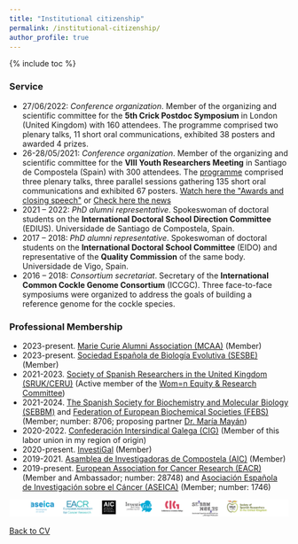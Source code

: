 ```yaml
---
title: "Institutional citizenship"
permalink: /institutional-citizenship/
author_profile: true
---
```


{% include toc %}

### Service
* 27/06/2022: _Conference organization_. Member of the organizing and scientific committee for the **5th Crick Postdoc Symposium** in London (United Kingdom) with 160 attendees. The programme comprised two plenary talks, 11 short oral communications, exhibited 38 posters and awarded 4 prizes. 
* 26-28/05/2021: _Conference organization_. Member of the organizing and scientific committee for the **VIII Youth Researchers Meeting** in Santiago de Compostela (Spain) with 300 attendees. The [programme](https://albruzos.github.io/files/ScientificProgramme_VIII-EncontroMocidadeInvestigadora.pdf) comprised three plenary talks, three parallel sessions gathering 135 short oral communications and exhibited 67 posters. [Watch here the "Awards and closing speech"](https://www.youtube.com/watch?v=oEo8HwLZy2s) or [Check here the news](https://www.linkedin.com/posts/alicialopezbruzos_conferences2021-conference-research-activity-6810986196924207105-O6Qw)  
* 2021 – 2022: _PhD alumni representative_. Spokeswoman of doctoral students on the **International Doctoral School Direction Committee** (EDIUS). Universidade de Santiago de Compostela, Spain.
* 2017 – 2018: _PhD alumni representative_. Spokeswoman of doctoral students on the **International Doctoral School Committee** (EIDO) and representative of the **Quality Commission** of the same body. Universidade de Vigo, Spain.
* 2016 – 2018: _Consortium secretariat_. Secretary of the **International Common Cockle Genome Consortium** (ICCGC). Three face-to-face symposiums were organized to address the goals of building a reference genome for the cockle species. 

### Professional Membership
* 2023-present. [Marie Curie Alumni Association (MCAA)](https://www.mariecuriealumni.eu/) (Member)
* 2023-present. [Sociedad Española de Biología Evolutiva (SESBE)](https://sesbe.org/) (Member)
* 2021-2023.	[Society of Spanish Researchers in the United Kingdom (SRUK/CERU)](https://sruk.org.uk/) (Active member of the [Wom=n Equity & Research Committee](https://sruk.org.uk/teams/womn-equity-research-committee/))
* 2021-2024.	[The Spanish Society for Biochemistry and Molecular Biology (SEBBM)](https://sebbm.es/) and [Federation of European Biochemical Societies (FEBS)](https://www.febs.org/) (Member; number: 8706; proposing partner [Dr. María Mayán](http://www.inibic.es/portfolio-items/cellcom/)) 
* 2020-2022.	[Confederación Intersindical Galega (CIG)](https://www.cig.gal/) (Member of this labor union in my region of origin) 
* 2020-present.	[InvestiGal](https://investi.gal/) (Member)  
* 2019-2021.	[Asamblea de Investigadoras de Compostela (AIC)](https://asembleadeinvestigadoras.gal/) (Member)  
* 2019-present.	[European Association for Cancer Research (EACR)](https://www.eacr.org/) (Member and Ambassador; number: 28748) and [Asociación Española de Investigación sobre el Cáncer (ASEICA)](https://www.aseica.es) (Member; number: 1746)  
  
<img src='/images/albruzos-memberships.png'>  

[Back to CV](https://albruzos.github.io/cv/)
